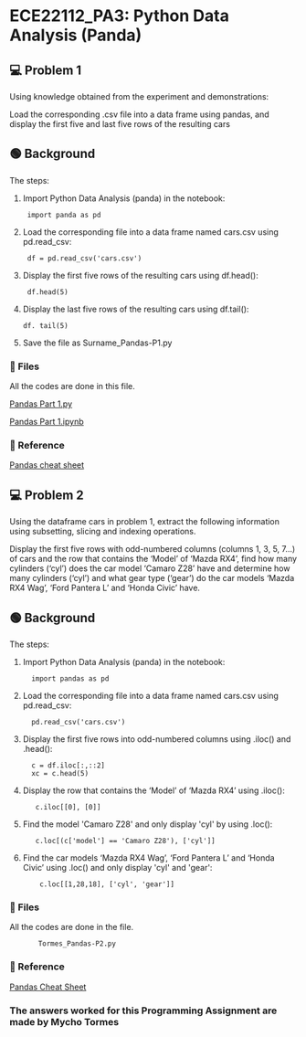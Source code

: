 # ECE22112_PA3: Python Data Analysis (Panda) 

## 💻 Problem 1
Using knowledge obtained from the experiment and demonstrations:

Load the corresponding .csv file into a data frame using pandas, and display the first five and last five rows of the resulting cars

## 🟢 Background
The steps:

1) Import Python Data Analysis (panda) in the notebook:
  
        import panda as pd

2) Load the corresponding file into a data frame named cars.csv using pd.read_csv:

        df = pd.read_csv('cars.csv')

3) Display the first five rows of the resulting cars using df.head():

        df.head(5)

4) Display the last five rows of the resulting cars using df.tail():

       df. tail(5)

5) Save the file as Surname_Pandas-P1.py

### 📌 Files
All the codes are done in this file. 
         
[Pandas Part 1.py](https://github.com/MychoTormes/ECE2112_PA3/blob/main/TORMES_Pandas-P1.py)

[Pandas Part 1.ipynb](https://github.com/MychoTormes/ECE2112_PA3/blob/main/TORMES_Pandas-P1.ipynb)

### 📍 Reference

[Pandas cheat sheet](https://github.com/MychoTormes/ECE2112_PA3/blob/main/Pandas%20Cheat%20Sheet.pdf)

## 💻 Problem 2
Using the dataframe cars in problem 1, extract the following information using subsetting, slicing and indexing operations.

Display the first five rows with odd-numbered columns (columns 1, 3, 5, 7…) of cars and the row that contains the ‘Model’ of ‘Mazda RX4’, find how many cylinders (‘cyl’) does the car model ‘Camaro Z28’ have and determine how many cylinders (‘cyl’) and what gear type (‘gear’) do the car models ‘Mazda RX4 Wag’, ‘Ford Pantera L’ and ‘Honda Civic’ have.

## 🟢 Background
The steps:

1) Import Python Data Analysis (panda) in the notebook:

         import pandas as pd

2) Load the corresponding file into a data frame named cars.csv using pd.read_csv:
   
         pd.read_csv('cars.csv')

3) Display the first five rows into odd-numbered columns using .iloc() and .head():

         c = df.iloc[:,::2]
         xc = c.head(5)

5) Display the row that contains the ‘Model’ of ‘Mazda RX4’ using .iloc():

          c.iloc[[0], [0]]

6) Find the model 'Camaro Z28' and only display 'cyl' by using .loc():

          c.loc[(c['model'] == 'Camaro Z28'), ['cyl']]

7) Find the car models ‘Mazda RX4 Wag’, ‘Ford Pantera L’ and ‘Honda Civic’ using .loc() and only display 'cyl' and 'gear':

           c.loc[[1,28,18], ['cyl', 'gear']]

### 📌 Files
All the codes are done in the file.

           Tormes_Pandas-P2.py

### 📍 Reference

[Pandas Cheat Sheet](https://github.com/MychoTormes/ECE2112_PA3/blob/main/Pandas%20Cheat%20Sheet.pdf)

### The answers worked for this Programming Assignment are made by Mycho Tormes
